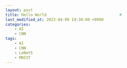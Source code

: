 ```yaml
---
layout: post
title: Hello World                                #
last_modified_at: 2023-04-09 19:30:00 +0900
categories:
    - AI
    - CNN
tags:
    - AI
    - CNN
    - LeNet5
    - MNIST
---
```

